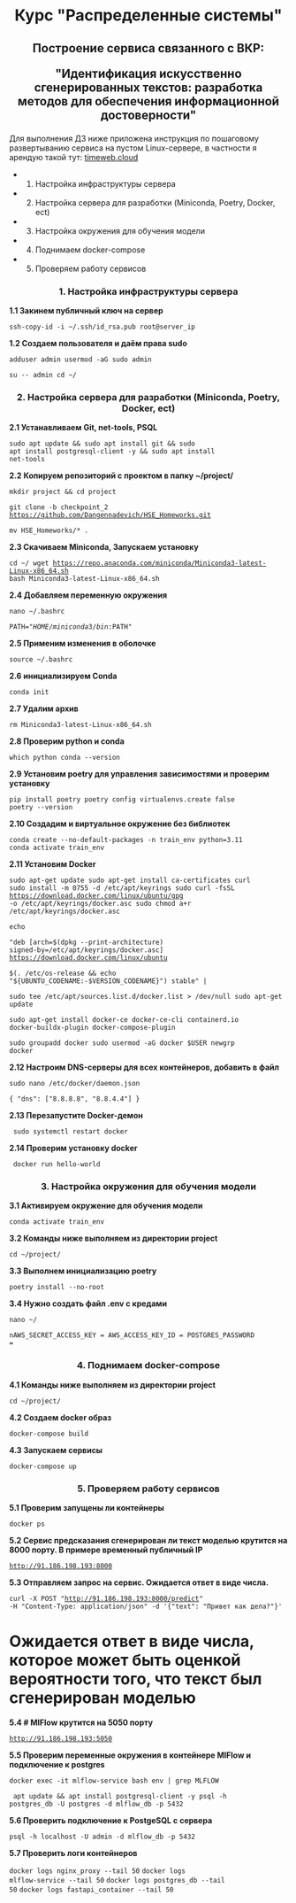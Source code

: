 <h1 align="center">Курс "Распределенные системы"</h1>

<h2 align="center">Построение сервиcа связанного с ВКР: 

"Идентификация искусственно сгенерированных текстов: разработка методов для обеспечения информационной достоверности"</h2>

Для выполнения ДЗ ниже приложена инструкция по пошаговому развертыванию сервиса на пустом Linux-сервере, в частности я арендую такой тут: <a href="https://timeweb.cloud" target="_blank">timeweb.cloud</a>  

* 1. Настройка инфраструктуры сервера
* 2. Настройка сервера для разработки (Miniconda, Poetry, Docker, ect)
* 3. Настройка окружения для обучения модели
* 4. Поднимаем docker-compose
* 5. Проверяем работу сервисов

<h3 align="center">1. Настройка инфраструктуры сервера</h3>

<b>1.1 Закинем публичный ключ на сервер </b>

<code>ssh-copy-id -i ~/.ssh/id_rsa.pub root@server_ip </code>

<b>1.2 Создаем пользователя и даём права sudo</b>

<code>adduser admin
usermod -aG sudo admin  
su -- admin
cd ~/</code>

<h3 align="center">2. Настройка сервера для разработки (Miniconda, Poetry, Docker, ect)</h3>

<b>2.1 Устанавливаем Git, net-tools, PSQL</b>

<code>sudo apt update && sudo apt install git && sudo apt install postgresql-client -y && sudo apt install net-tools</code>

<b>2.2 Копируем репозиторий с проектом в папку ~/project/</b>

<code>mkdir project && cd project </code>

<code>git clone -b checkpoint_2 https://github.com/Dangennadevich/HSE_Homeworks.git </code>

<code>mv HSE_Homeworks/* .</code>

<b>2.3 Скачиваем Miniconda, Запускаем установку</b>

<code>cd ~/
wget https://repo.anaconda.com/miniconda/Miniconda3-latest-Linux-x86_64.sh
bash Miniconda3-latest-Linux-x86_64.sh </code>

<b>2.4 Добавляем переменную окружения </b>

<code>nano ~/.bashrc</code>

<code>PATH="$HOME/miniconda3/bin:$PATH" </code>

<b>2.5 Применим изменения в оболочке </b>

<code>source ~/.bashrc </code>

<b>2.6 инициализируем Conda  </b>

<code>conda init </code>

<b>2.7 Удалим архив  </b>

<code>rm Miniconda3-latest-Linux-x86_64.sh </code>

<b>2.8 Проверим python и conda  </b>

<code>which python
conda --version </code>

<b>2.9 Установим poetry для управления зависимостями и проверим установку  </b>

<code>pip install poetry
poetry config virtualenvs.create false
poetry --version</code>

<b>2.10 Создадим и виртуальное окружение без библиотек  </b>

<code>conda create --no-default-packages -n train_env python=3.11
conda activate train_env</code>

<b>2.11 Установим Docker  </b>

<code>sudo apt-get update
sudo apt-get install ca-certificates curl
sudo install -m 0755 -d /etc/apt/keyrings
sudo curl -fsSL https://download.docker.com/linux/ubuntu/gpg -o /etc/apt/keyrings/docker.asc
sudo chmod a+r /etc/apt/keyrings/docker.asc</code>

<code>echo \
  "deb [arch=$(dpkg --print-architecture) signed-by=/etc/apt/keyrings/docker.asc] https://download.docker.com/linux/ubuntu \
  $(. /etc/os-release && echo "${UBUNTU_CODENAME:-$VERSION_CODENAME}") stable" | \
  sudo tee /etc/apt/sources.list.d/docker.list > /dev/null
sudo apt-get update</code>

<code>sudo apt-get install docker-ce docker-ce-cli containerd.io docker-buildx-plugin docker-compose-plugin</code>

<code>sudo groupadd docker
sudo usermod -aG docker $USER
newgrp docker
</code>

<b>2.12 Настроим DNS-серверы для всех контейнеров, добавить в файл </b>

<code>sudo nano /etc/docker/daemon.json</code>

<code>{
  "dns": ["8.8.8.8", "8.8.4.4"]
}</code>


<b>2.13 Перезапустите Docker-демон  </b>

<code> sudo systemctl restart docker </code>

<b>2.14 Проверим установку docker </b>

<code> docker run hello-world </code>



<h3 align="center">3. Настройка окружения для обучения модели </h3>

<b>3.1 Активируем окружение для обучения модели </b>

<code>conda activate train_env </code> 

<b>3.2 Команды ниже выполняем из директории project </b>

<code>cd ~/project/ </code> 

<b>3.3 Выполнем инициализацию poetry </b>

<code>poetry install --no-root </code> 

<b>3.4 Нужно создать файл .env с кредами </b>

<code>nano ~/</code>

<code>nAWS_SECRET_ACCESS_KEY = 
AWS_ACCESS_KEY_ID = 
POSTGRES_PASSWORD =
</code> 


<h3 align="center">4. Поднимаем docker-compose </h3>

<b>4.1 Команды ниже выполняем из директории project </b>

<code>cd ~/project/ </code> 

<b>4.2 Создаем docker образ </b>

<code>docker-compose build </code> 

<b>4.3 Запускаем сервисы  </b>

<code>docker-compose up </code> 

<h3 align="center">5. Проверяем работу сервисов </h3>

<b>5.1 Проверим запущены ли контейнеры</b>

<code>docker ps </code> 

<b>5.2 Сервис предсказания сгенерирован ли текст моделью крутится на 8000 порту. В примере временный публичный IP</b>

<code>http://91.186.198.193:8000 </code> 

<b>5.3 Отправляем запрос на сервис. Ожидается ответ в виде числа.</b>

<code>curl -X POST "http://91.186.198.193:8000/predict" -H "Content-Type: application/json" -d '{"text": "Привет как дела?"}' </code> 
# Ожидается ответ в виде числа, которое может быть оценкой вероятности того, что текст был сгенерирован моделью

<b>5.4 # MlFlow крутится на 5050 порту</b>

<code>http://91.186.198.193:5050 </code> 

<b>5.5 Проверим переменные окружения в контейнере MlFlow и подключение к postgres</b>

<code>docker exec -it mlflow-service bash
env | grep MLFLOW </code> 

<code> apt update && apt install postgresql-client -y
psql -h postgres_db -U postgres -d mlflow_db -p 5432</code> 

<b>5.6 Проверить подключение к PostgeSQL с сервера</b>

<code>psql -h localhost -U admin -d mlflow_db -p 5432 </code> 

<b>5.7 Проверить логи контейнеров</b>

<code>docker logs nginx_proxy --tail 50</code> 
<code>docker logs mlflow-service --tail 50</code> 
<code>docker logs postgres_db --tail 50</code> 
<code>docker logs fastapi_container --tail 50</code> 
